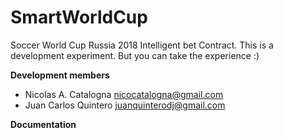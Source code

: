 # SmartWorldCup
Soccer World Cup Russia 2018 Intelligent bet Contract. This is a development experiment. But you can take the experience :)

**Development members**

* Nicolas A. Catalogna <nicocatalogna@gmail.com>
* Juan Carlos Quintero <juanquinterodj@gmail.com>

**Documentation**

  
  
